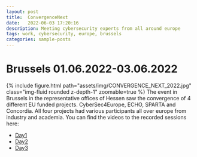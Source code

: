 ```yaml
---
layout: post
title:  ConvergenceNext 
date:   2022-06-03 17:20:16
description: Meeting cybersecurity experts from all around europe 
tags: work, cybersecurity, europe, brussels 
categories: sample-posts
---
```

# Brussels 01.06.2022-03.06.2022

{% include figure.html path="assets/img/CONVERGENCE_NEXT_2022.jpg" class="img-fluid rounded z-depth-1" zoomable=true %}
The event in Brussels in the representative offices of Hessen saw the convergence of 4 different EU funded projects.
CyberSec4Europe, ECHO, SPARTA and Concordia. 
All four projects had various participants all over europe from industry and academia.
You can find the videos to the recorded sessions here:
* [Day1](https://www.youtube.com/watch?v=jQ0PptjZfd4)
* [Day2](https://www.youtube.com/watch?v=lrjdHJsPYaQ)
* [Day3](https://www.youtube.com/watch?v=CuKZ4a1POF8)